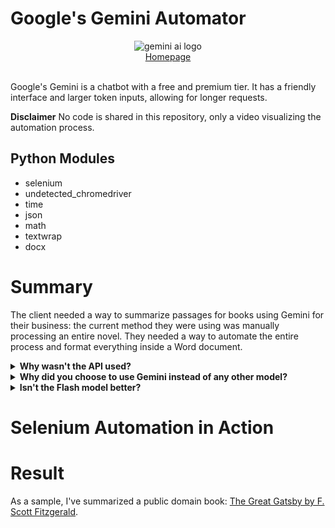 # Google's Gemini Automator

<div align="center">
    <picture><img alt="gemini ai logo" src="https://github.com/miahj1/Gemini-Automator/assets/84815985/7be714fb-9a19-4502-b47e-90c16cd03f98"></picture>
    <br>
    <div align="center"><a href="https://aistudio.google.com/app/">Homepage</a></div>
</div>
<br>

Google's Gemini is a chatbot with a free and premium tier. 
It has a friendly interface and larger token inputs, allowing for longer requests. 

**Disclaimer** No code is shared in this repository, only a video visualizing the automation process.

## Python Modules
- selenium
- undetected_chromedriver
- time
- json
- math
- textwrap
- docx

# Summary
The client needed a way to summarize passages for books using Gemini for their business: the current method they were using was manually processing an entire novel.
They needed a way to automate the entire process and format everything inside a Word document.

<details>
  <summary><b>Why wasn't the API used?</b></summary>
  <p>
    The Python API for Gemini is riddled with problems: there are random disconnections from the server every few seconds. 
    There's a hidden filter that blocks promptsthat it considers to be "violent" or breaks its rules--even after turning off all the blocking filter: this doesn't
    happen in the GUI where instead a prompt is produced but a caution symbol shows above it.
  </p>
</details>

<details>
  <summary><b>Why did you choose to use Gemini instead of any other model?</b></summary>
  <p>
  Gemini's 1.5 Pro model right now has 1 million context length, allowing for holding huge amounts of tokens in memory.
  </p>
</details>

<details>
  <summary><b>Isn't the Flash model better?</b></summary>
  <p>
    The 1.5 Flash model has been trained on a smaller dataset which causes issues where it can bug out during the prompting process: 
    there was an instance where it would spam the entire chat with a single phrase infinitely which has been shown to be an issue with models
    trained on smaller datasets. Only way to resolve this is to use a "stop sequence".
  </p>
</details>

# Selenium Automation in Action


# Result
As a sample, I've summarized a public domain book: [The Great Gatsby by F. Scott Fitzgerald](great_gatsby.docx).

